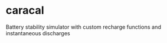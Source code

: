 caracal
=======

Battery stability simulator with custom recharge functions and instantaneous discharges
